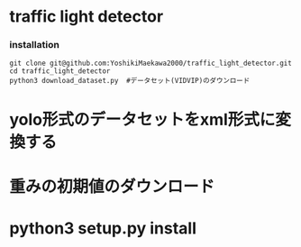 # traffic light detector

### installation
```
git clone git@github.com:YoshikiMaekawa2000/traffic_light_detector.git
cd traffic_light_detector
python3 download_dataset.py  #データセット(VIDVIP)のダウンロード

```
  
# yolo形式のデータセットをxml形式に変換する
# 重みの初期値のダウンロード
# python3 setup.py install


